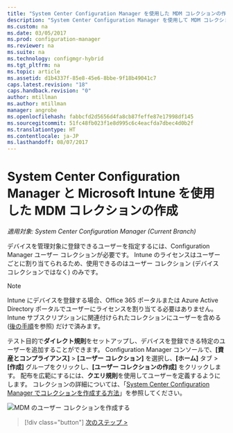 ```yaml
---
title: "System Center Configuration Manager を使用した MDM コレクションの作成 | Microsoft Docs"
description: "System Center Configuration Manager を使用して MDM コレクションを作成します。"
ms.custom: na
ms.date: 03/05/2017
ms.prod: configuration-manager
ms.reviewer: na
ms.suite: na
ms.technology: configmgr-hybrid
ms.tgt_pltfrm: na
ms.topic: article
ms.assetid: d1b4337f-85e8-45e6-8bbe-9f18b49041c7
caps.latest.revision: "18"
caps.handback.revision: "0"
author: mtillman
ms.author: mtillman
manager: angrobe
ms.openlocfilehash: fabbcfd2d5656d4fa8cb87feffe87e17998df145
ms.sourcegitcommit: 51fc48fb023f1e8d995c6c4eacfda7dbec4d0b2f
ms.translationtype: HT
ms.contentlocale: ja-JP
ms.lasthandoff: 08/07/2017
---
```

# <a name="create-an-mdm-collection-with-system-center-configuration-manager-and-microsoft-intune"></a>System Center Configuration Manager と Microsoft Intune を使用した MDM コレクションの作成

*適用対象: System Center Configuration Manager (Current Branch)*

デバイスを管理対象に登録できるユーザーを指定するには、Configuration Manager ユーザー コレクションが必要です。 Intune のライセンスはユーザーごとに割り当てられるため、使用できるのはユーザー コレクション (デバイス コレクションではなく) のみです。

> [!NOTE]
> Intune にデバイスを登録する場合、Office 365 ポータルまたは Azure Active Directory ポータルでユーザーにライセンスを割り当てる必要はありません。 Intune サブスクリプションに関連付けられたコレクションにユーザーを含める ([後の手順](configure-intune-subscription.md)を参照) だけで済みます。

テスト目的で**ダイレクト規則**をセットアップし、デバイスを登録できる特定のユーザーを追加することができます。 Configuration Manager コンソールで、**[資産とコンプライアンス]** > **[ユーザー コレクション]** を選択し、**[ホーム]** タブ > **[作成]** グループをクリックし、**[ユーザー コレクションの作成]** をクリックします。 配布を広範にするには、**クエリ規則**を使用してユーザーを定義するようにします。 コレクションの詳細については、「[System Center Configuration Manager でコレクションを作成する方法](https://technet.microsoft.com/library/mt629371.aspx)」を参照してください。

![MDM のユーザー コレクションを作成する](../media/mdm-create-user-collection.png)

> [!div class="button"]
[次のステップ >](confirm-dns.md)

